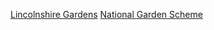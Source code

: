 [Lincolnshire Gardens](http://www.lincolnshiregardens.co.uk)
[National Garden Scheme](http://www.ngs.org.uk)
